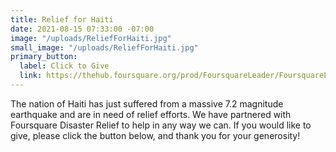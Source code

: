 ```yaml
---
title: Relief for Haiti
date: 2021-08-15 07:33:00 -07:00
image: "/uploads/ReliefForHaiti.jpg"
small_image: "/uploads/ReliefForHaiti.jpg"
primary_button:
  label: Click to Give
  link: https://thehub.foursquare.org/prod/FoursquareLeader/FoursquareLeader/Content/Ministries/FDR.aspx
---
```


The nation of Haiti has just suffered from a massive 7.2 magnitude earthquake and are in need of relief efforts. We have partnered with Foursquare Disaster Relief to help in any way we can. If you would like to give, please click the button below, and thank you for your generosity!